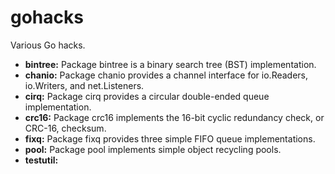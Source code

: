 gohacks
=======

Various Go hacks.

- **bintree:** Package bintree is a binary search tree (BST) implementation.
- **chanio:** Package chanio provides a channel interface for io.Readers, io.Writers, and net.Listeners.
- **cirq:** Package cirq provides a circular double-ended queue implementation.
- **crc16:** Package crc16 implements the 16-bit cyclic redundancy check, or CRC-16, checksum.
- **fixq:** Package fixq provides three simple FIFO queue implementations.
- **pool:** Package pool implements simple object recycling pools.
- **testutil:** 

